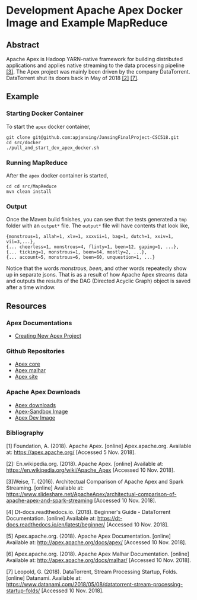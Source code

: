 # Development Apache Apex Docker Image and Example MapReduce

## Abstract
Apache Apex is Hadoop YARN-native framework for building distributed applications and applies native streaming to the data processing pipeline [[3]](#WEISE). The Apex project was mainly been driven by the company DataTorrent. DataTorrent shut its doors back in May of 2018 [[2]](#WIKI) [[7]](#DATANAMI).

## Example
### Starting Docker Container
To start the `apex` docker container,
```
git clone git@github.com:apjansing/JansingFinalProject-CSC518.git
cd src/docker
./pull_and_start_dev_apex_docker.sh
```

### Running MapReduce
After the `apex` docker container is started,
```
cd cd src/MapReduce
mvn clean install
```

### Output
Once the Maven build finishes, you can see that the tests generated a `tmp` folder with an `output*` file. The `output*` file will have contents that look like,
```
{monstrous=1, allah=1, xlv=1, xxxvii=1, bag=1, dutch=1, xxiv=1, vii=3,...},
{... cheerless=1, monstrous=4, flinty=1, been=12, gaping=1, ...},
{... ticking=1, monstrous=1, been=64, mostly=2, ...},
{... account=5, monstrous=6, been=60, unquestion=1, ...}
```
Notice that the words _monstrous_, _been_, and other words repeatedly show up in separate jsons. That is as a result of how Apache Apex streams data and outputs the results of the DAG (Directed Acyclic Graph) object is saved after a time window.

## Resources
### Apex Documentations
* [Creating New Apex Project](http://apex.apache.org/docs/apex/apex_development_setup/#creating-new-apex-project)

### Github Repositories
* [Apex core](https://github.com/apache/apex-core)
* [Apex malhar](https://github.com/apache/apex-malhar)
* [Apex site](https://github.com/apache/apex-site)

### Apache Apex Downloads
* [Apex downloads](http://apex.apache.org/downloads.html)
* [Apex-Sandbox Image](https://hub.docker.com/r/apacheapex/sandbox/)
 * [Apex Dev Image](https://hub.docker.com/r/apjansing/apex-maven/)

### Bibliography
<a name="APEX">[1]</a>
Foundation, A. (2018). Apache Apex. [online] Apex.apache.org. Available at: https://apex.apache.org/ [Accessed 5 Nov. 2018].

<a name="WIKI">[2]</a>: En.wikipedia.org. (2018). Apache Apex. [online] Available at: https://en.wikipedia.org/wiki/Apache_Apex [Accessed 10 Nov. 2018].

<a name="WEISE">[3]</a>Weise, T. (2016). Architectual Comparison of Apache Apex and Spark Streaming. [online] Available at: https://www.slideshare.net/ApacheApex/architectual-comparison-of-apache-apex-and-spark-streaming [Accessed 10 Nov. 2018].

<a name="APEXrtd_dt">[4]</a>
Dt-docs.readthedocs.io. (2018). Beginner's Guide - DataTorrent Documentation. [online] Available at: https://dt-docs.readthedocs.io/en/latest/beginner/ [Accessed 10 Nov. 2018].

<a name="APEXrtd_apache">[5]</a>
Apex.apache.org. (2018). Apache Apex Documentation. [online] Available at: http://apex.apache.org/docs/apex/ [Accessed 10 Nov. 2018].

<a name="MALHAR">[6]</a>
Apex.apache.org. (2018). Apache Apex Malhar Documentation. [online] Available at: http://apex.apache.org/docs/malhar/ [Accessed 10 Nov. 2018].

<a name="DATANAMI">[7]</a> Leopold, G. (2018). DataTorrent, Stream Processing Startup, Folds. [online] Datanami. Available at: https://www.datanami.com/2018/05/08/datatorrent-stream-processing-startup-folds/ [Accessed 10 Nov. 2018].